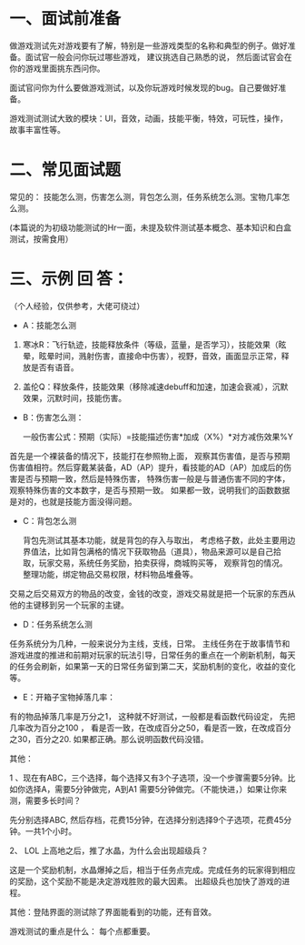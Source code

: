 # 一、面试前准备

 做游戏测试先对游戏要有了解，特别是一些游戏类型的名称和典型的例子。做好准备。面试官一般会问你玩过哪些游戏， 建议挑选自己熟悉的说， 然后面试官会在你的游戏里面挑东西问你。

 面试官问你为什么要做游戏测试，以及你玩游戏时候发现的bug。自己要做好准备。

游戏测试测试大致的模块：UI，音效，动画，技能平衡，特效，可玩性，操作，故事丰富性等。

 

# 二、常见面试题

常见的： 技能怎么测，伤害怎么测，背包怎么测，任务系统怎么测。宝物几率怎么测。

(本篇说的为初级功能测试的Hr一面，未提及软件测试基本概念、基本知识和白盒测试，按需食用）



# 三、示例 回 答：

（个人经验，仅供参考，大佬可绕过）

- A：技能怎么测

1. 寒冰R：飞行轨迹，技能释放条件（等级，蓝量，是否学习），技能效果（眩晕，眩晕时间，溅射伤害，直接命中伤害），视野，音效，画面显示正常，释放是否有语音。

2. 盖伦Q：释放条件，技能效果（移除减速debuff和加速，加速会衰减），沉默效果，沉默时间，技能伤害。

- B：伤害怎么测：

  一般伤害公式：预期（实际）=技能描述伤害*加成（X%）*对方减伤效果%Y 

首先是一个裸装备的情况下，技能打在参照物上面， 观察其伤害值，是否与预期伤害值相符。然后穿戴某装备，AD（AP）提升，看技能的AD（AP）加成后的伤害是否与预期一致，然后是特殊伤害， 特殊伤害一般是与普通伤害不同的字体，观察特殊伤害的文本数字，是否与预期一致。 如果都一致，说明我们的函数数据是对的，也就是技能方面没得问题。

- C：背包怎么测

  背包先测试其基本功能，就是背包的存入与取出， 考虑格子数，此处主要用边界值法，比如背包满格的情况下获取物品（道具），物品来源可以是自己拾取，玩家交易，系统任务奖励，拍卖获得，商城购买等， 观察背包的情况。  整理功能，绑定物品交易权限，材料物品堆叠等。

交易之后交易双方的物品的改变，金钱的改变，游戏交易就是把一个玩家的东西从他的主键移到另一个玩家的主键。

- D：任务系统怎么测

 任务系统分为几种，一般来说分为主线，支线，日常。 主线任务在于故事情节和游戏进度的推进和前期对玩家的玩法引导，日常任务的重点在一个刷新机制，每天的任务会刷新，如果第一天的日常任务留到第二天，奖励机制的变化，收益的变化等。

- E：开箱子宝物掉落几率：

 有的物品掉落几率是万分之1， 这种就不好测试，一般都是看函数代码设定， 先把几率改为百分之100 ， 看是否一致，在改成百分之50，看是否一致，在改成百分之30，百分之20. 如果都正确。那么说明函数代码没错。  

 

其他：

1 、现在有ABC，三个选择，每个选择又有3个子选项，没一个步骤需要5分钟。比如你选择A，需要5分钟做完，A到A1 需要5分钟做完。（不能快进，）如果让你来测，需要多长时间？

先分别选择ABC, 然后存档，花费15分钟，在选择分别选择9个子选项，花费45分钟。一共1个小时。

2、 LOL 上高地之后，推了水晶，为什么会出现超级兵？

 这是一个奖励机制，水晶爆掉之后，相当于任务点完成。完成任务的玩家得到相应的奖励，这个奖励不能是决定游戏胜败的最大因素。 出超级兵也加快了游戏的进程。

 其他：登陆界面的测试除了界面能看到的功能，还有音效。

游戏测试的重点是什么： 每个点都重要。

 

 

 